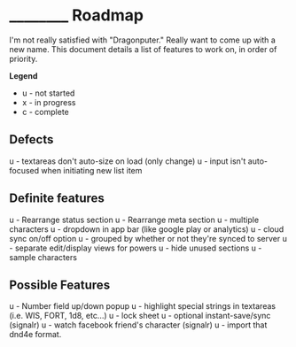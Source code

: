 # ________ Roadmap

I'm not really satisfied with "Dragonputer." Really want to come up with a new name. This
document details a list of features to work on, in order of priority.

**Legend**

* u - not started
* x - in progress
* c - complete

## Defects 
u - textareas don't auto-size on load (only change)
u - input isn't auto-focused when initiating new list item

## Definite features
u - Rearrange status section
u - Rearrange meta section
u - multiple characters
  u - dropdown in app bar (like google play or analytics)
  u - cloud sync on/off option
  u - grouped by whether or not they're synced to server
u - separate edit/display views for powers
  u - hide unused sections
u - sample characters

## Possible Features ##
u - Number field up/down popup
u - highlight special strings in textareas (i.e. WIS, FORT, 1d8, etc...)
u - lock sheet
u - optional instant-save/sync (signalr)
u - watch facebook friend's character (signalr)
u - import that dnd4e format.
